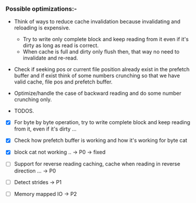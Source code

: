 ### Possible optimizations:-

- Think of ways to reduce cache invalidation because invalidating and reloading is expensive.
    - Try to write only complete block and keep reading from it even if it's dirty as long as read is correct.
    - When cache is full and dirty only flush then, that way no need to invalidate and re-read.

- Check if seeking pos or current file position already exist in the prefetch buffer and if exist think of some numbers crunching so that we have valid cache, file pos and prefetch buffer.

- Optimize/handle the case of backward reading and do some number crunching only.



- TODOS.

- [x] For byte by byte operation, try to write complete block and keep reading from it, even if it's dirty ...

- [x] Check how prefetch buffer is working and how it's working for byte cat

- [x] block cat not working .. -> P0 -> fixed

- [ ] Support for reverse reading caching, cache when reading in reverse direction ... -> P0

- [ ] Detect strides -> P1

- [ ] Memory mapped IO -> P2
